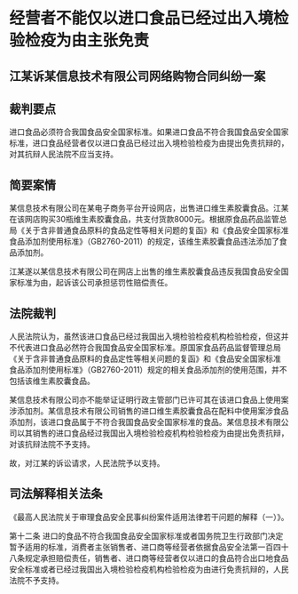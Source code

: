 # 经营者不能仅以进口食品已经过出入境检验检疫为由主张免责

<!-- INFO END -->

## 江某诉某信息技术有限公司网络购物合同纠纷一案

## 裁判要点

进口食品必须符合我国食品安全国家标准。如果进口食品不符合我国食品安全国家标准，进口食品经营者仅以进口食品已经过出入境检验检疫为由提出免责抗辩的，对其抗辩人民法院不应当支持。

## 简要案情

某信息技术有限公司在某电子商务平台开设网店，出售进口维生素胶囊食品。江某在该网店购买30瓶维生素胶囊食品，共支付货款8000元。根据原食品药品监管总局《关于含非普通食品原料的食品定性等相关问题的复函》和《食品安全国家标准 食品添加剂使用标准》（GB2760-2011）的规定，该维生素胶囊食品违法添加了食品添加剂。

江某遂以某信息技术有限公司在网店上出售的维生素胶囊食品违反我国食品安全国家标准为由，起诉该公司承担惩罚性赔偿责任。

## 法院裁判

人民法院认为，虽然该进口食品已经过我国出入境检验检疫机构检验检疫，但这并不代表进口食品必然符合我国食品安全国家标准。原国家食品药品监督管理总局《关于含非普通食品原料的食品定性等相关问题的复函》和《食品安全国家标准 食品添加剂使用标准》（GB2760-2011）规定的相关食品添加剂的使用范围，并不包括该维生素胶囊食品。

某信息技术有限公司亦不能举证证明行政主管部门已许可其在该进口食品上使用案涉添加剂。某信息技术有限公司销售的进口维生素胶囊食品在配料中使用案涉食品添加剂，该进口食品属于不符合我国食品安全国家标准的食品。某信息技术有限公司以其销售的进口食品经过我国出入境检验检疫机构检验检疫为由提出免责抗辩，对该抗辩法院不予支持。

故，对江某的诉讼请求，人民法院予以支持。

## 司法解释相关法条

《最高人民法院关于审理食品安全民事纠纷案件适用法律若干问题的解释（一）》。

第十二条 进口的食品不符合我国食品安全国家标准或者国务院卫生行政部门决定暂予适用的标准，消费者主张销售者、进口商等经营者依据食品安全法第一百四十八条规定承担赔偿责任，销售者、进口商等经营者仅以进口的食品符合出口地食品安全标准或者已经过我国出入境检验检疫机构检验检疫为由进行免责抗辩的，人民法院不予支持。